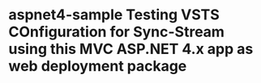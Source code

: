 # aspnet4-sample Testing VSTS COnfiguration for Sync-Stream using this MVC ASP.NET 4.x app as web deployment package

